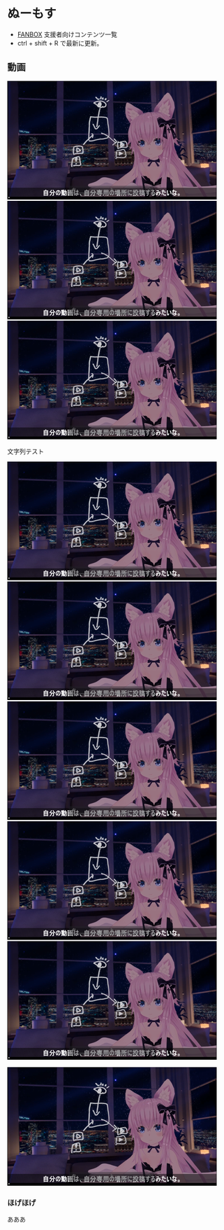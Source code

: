 # ぬーもす
* [FANBOX](https://numos.fanbox.cc/) 支援者向けコンテンツ一覧
* ctrl + shift + R で最新に更新。

## 動画

![](./images/1.png)
![](./images/1.png)
![](./images/1.png)

文字列テスト

![](./images/1.png)
![](./images/1.png)
![](./images/1.png)
![](./images/1.png)
![](./images/1.png)

![](./images/1.png "タイトル")
### ほげほげ
あああ